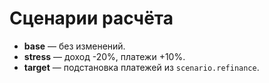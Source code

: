 # Сценарии расчёта
- **base** — без изменений.
- **stress** — доход -20%, платежи +10%.
- **target** — подстановка платежей из `scenario.refinance`.
